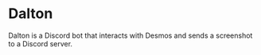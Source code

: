 # Dalton
Dalton is a Discord bot that interacts with Desmos and sends a screenshot to a Discord server.
